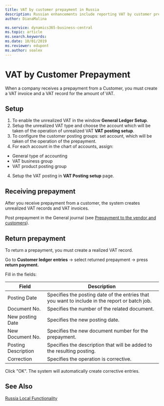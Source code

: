 ```yaml
---
title: VAT by customer prepayment in Russia
description: Russian enhancements include reporting VAT by customer prepayment.
author: DianaMalina

ms.service: dynamics365-business-central
ms.topic: article
ms.search.keywords:
ms.date: 10/01/2019
ms.reviewer: edupont
ms.author: soalex
---
```


# VAT by Customer Prepayment

When a company receives a prepayment from a Customer, you must create a VAT invoice and a VAT record for the amount of VAT. 

## Setup

1. To enable the unrealized VAT in the window **General Ledger Setup**.
2. Setup the unrealized VAT type and choose the account which will be taken of the operation of unrealized VAT **VAT posting setup**.
3. To configure the customer posting groups: set account, which will be taken of the operation of the prepayment. 
4. For each account in the chart of accounts, assign: 

- General type of accounting 
- VAT business group  
- VAT product posting group  

4. Setup the VAT posting in **VAT Posting setup** page.

## Receiving prepayment

After you receive prepayment from a customer, the system creates unrealized VAT records and VAT invoices. 

Post prepayment in the General journal (see [Prepayment to the vendor and customers](Prepayments-Vendor-and-Customers.md)).

## Return prepayment

To return a prepayment, you must create a realized VAT record. 

Go to **Customer ledger entries** -> select returned prepayment -> press **return payment.** 

Fill in the fields:

| Field               | Description                                                  |
| ------------------- | ------------------------------------------------------------ |
| Posting Date        | Specifies the posting date of the entries that you want to include in the report or batch job. |
| Document No.        | Specifies the number of the related document.                |
| New posting Date    | Specifies the new posting date.                              |
| New Document No.    | Specifies the new document number for the prepayment.        |
| Posting Description | Specifies the description that will be added to the resulting posting. |
| Correction          | Specifies the operation is corrective.                       |

Click "OK". The system will automatically create corrective entries.

## See Also

[Russia Local Functionality](russia-local-functionality.md)  
